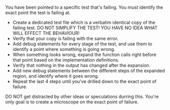 You have been pointed to a specific test that's failing. You must identify the exact point the test is failing at.

- Create a dedicated test file which is a verbatim identical copy of the failing test. DO NOT SIMPLIFY THE TEST! YOU HAVE NO IDEA WHAT WILL EFFECT THE BEHAVIOUR!
- Verify that your copy is failing with the same error.
- Add debug statements for every stage of the test, and use them to identify a point where something is going wrong.
- When something looks wrong, expand the function calls right before that point based on the implementation definitions.
- Verify that nothing in the output has changed after the expansion.
- Add new debug statements between the different steps of the expanded region, and identify where it goes wrong.
- Repeat the last 4 steps until you've drilled down to the exact point of failure.

DO NOT get distracted by other ideas or speculations durring this. You're only goal is to create a microscope on the exact point of failure.
